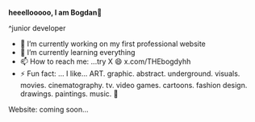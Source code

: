**heeellooooo, I am Bogdan👋**

^junior developer

- 🔭 I’m currently working on my first professional website
- 🌱 I’m currently learning everything
- 📫 How to reach me: ...try X 😄 x.com/THEbogdyhh
- ⚡ Fun fact: ... I like... ART. graphic. abstract. underground. visuals. movies. cinematography. tv. video games. cartoons. fashion design. drawings. paintings. music. 👀


Website: coming soon...

